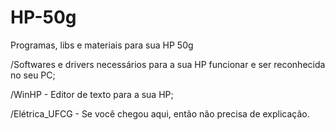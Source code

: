 # HP-50g
Programas, libs e materiais para sua HP 50g

/Softwares e drivers necessários para a sua HP funcionar e ser reconhecida no seu PC;

/WinHP - Editor de texto para a sua HP;

/Elétrica_UFCG - Se você chegou aqui, então não precisa de explicação.
